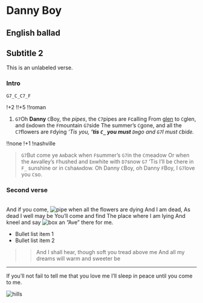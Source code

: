 # Danny Boy
## English ballad
## Subtitle 2

This is an unlabeled verse.

### Intro
`G7_C_C7_F`

!+2
!!+5
!!roman

1. `G7`Oh **Danny** `C`Boy, the _pipes_, the ``C7``pipes are `F`calling
From [glen](https://en.wikipedia.org/wiki/Glen) to `C`glen, and `Em`down the `F`mountain `G7`side
The summer’s `C`gone, and all the ``C7``flowers are `F`dying
_‘Tis you, **’tis `C_` you must** `Dm`go and `G7`I must `C`bide._

!!none
!+1
!nashville

> `G7`But come ye `Am`back when `F`summer’s `G7`in the `C`meadow
Or when the `Am`valley’s `F`hushed and `Em`white with `D7`snow `G7`
‘Tis I’ll be `C`here in `F_` sunshine or in `C`sha`Am`dow.
Oh Danny `C`Boy, oh Danny `F`Boy, I `G7`love you `C`so.

### Second verse
\
And if you come, ![pipe](pipe.jpg "right")
when all the flowers are dying
And I am dead,
As dead I well may be
You’ll come and find
The place where I am lying
And kneel and say ![box](box.png) an ”Ave” there for me.

- Bullet list item 1
- Bullet list item 2

>> And I shall hear, though soft you tread above me
And all my dreams will warm and sweeter be 
---
If you’ll not fail to tell me that you love me
I’ll sleep in peace until you come to me.

![hills](hills.jpg "center")
